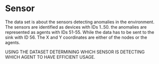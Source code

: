 # Sensor

The data set is about the sensors detecting anomalies in the environment. The sensors are identified as
devices with IDs 1..50. the anomalies are represented as agents with IDs 51-55. While the data has to be
sent to the sink with ID 56. The X and Y coordinates are either of the nodes or the agents.

USING THE DATASET DETERMINING WHICH SENSOR IS DETECTING WHICH AGENT TO HAVE EFFICIENT USAGE.
